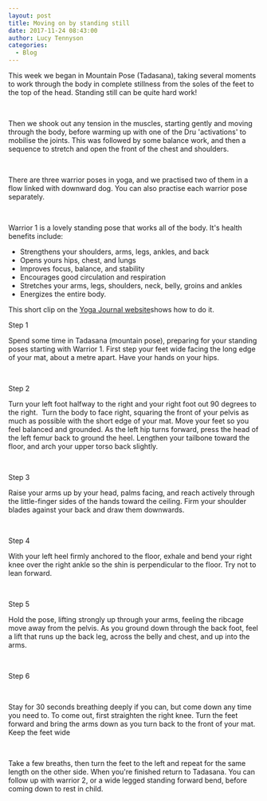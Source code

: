 ```yaml
---
layout: post
title: Moving on by standing still
date: 2017-11-24 08:43:00
author: Lucy Tennyson
categories:
  - Blog
---
```



This week we began in Mountain Pose (Tadasana), taking several moments to work through the body in complete stillness from the soles of the feet to the top of the head. Standing still can be quite hard work!

&nbsp;

Then we shook out any tension in the muscles, starting gently and moving through the body, before warming up with one of the Dru 'activations' to mobilise the joints. This was followed by some balance work, and then a sequence to stretch and open the front of the chest and shoulders.

&nbsp;

There are three warrior poses in yoga, and we practised two of them in a flow linked with downward dog. You can also practise each warrior pose separately.

&nbsp;

Warrior 1 is a lovely standing pose that works all of the body. It's health benefits include:

* Strengthens your shoulders, arms, legs, ankles, and back
* Opens yours hips, chest, and lungs
* Improves focus, balance, and stability
* Encourages good circulation and respiration
* Stretches your arms, legs, shoulders, neck, belly, groins and ankles
* Energizes the entire body.

This short clip on the [Yoga Journal website](https://www.yogajournal.com/poses/warrior-i-pose)shows how to do it.

Step 1

Spend some time in Tadasana (mountain pose), preparing for your standing poses starting with Warrior 1. First step your feet wide facing the long edge of your mat, about a metre apart. Have your hands on your hips.

&nbsp;

Step 2

Turn your left foot halfway to the right and your right foot out 90 degrees to the right.&nbsp; Turn the body to face right, squaring the front of your pelvis as much as possible with the short edge of your mat. Move your feet so you feel balanced and grounded. As the left hip turns forward, press the head of the left femur back to ground the heel. Lengthen your tailbone toward the floor, and arch your upper torso back slightly.

&nbsp;

Step 3

Raise your arms up by your head, palms facing, and reach actively through the little-finger sides of the hands toward the ceiling. Firm your shoulder blades against your back and draw them downwards.

&nbsp;

Step 4

With your left heel firmly anchored to the floor, exhale and bend your right knee over the right ankle so the shin is perpendicular to the floor. Try not to lean forward.

&nbsp;

Step 5

Hold the pose, lifting strongly up through your arms, feeling the ribcage move away from the pelvis. As you ground down through the back foot, feel a lift that runs up the back leg, across the belly and chest, and up into the arms.

&nbsp;

Step 6

&nbsp;

Stay for 30 seconds breathing deeply if you can, but come down any time you need to. To come out, first straighten the right knee. Turn the feet forward and bring the arms down as you turn back to the front of your mat. Keep the feet wide

&nbsp;

Take a few breaths, then turn the feet to the left and repeat for the same length on the other side. When you're finished return to Tadasana. You can follow up with warrior 2, or a wide legged standing forward bend, before coming down to rest in child.